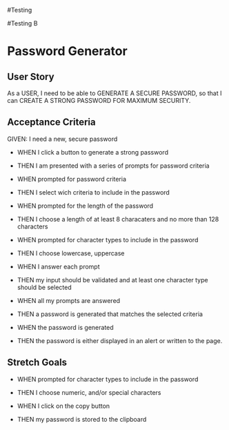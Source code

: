 #Testing

#Testing B

# Password Generator

## User Story

As a USER, I need to be able to GENERATE A SECURE PASSWORD, so that I can CREATE A STRONG PASSWORD FOR MAXIMUM SECURITY.

## Acceptance Criteria

GIVEN: I need a new, secure password

- WHEN I click a button to generate a strong password
- THEN I am presented with a series of prompts for password criteria

- WHEN prompted for password criteria
- THEN I select wich criteria to include in the password

- WHEN prompted for the length of the password
- THEN I choose a length of at least 8 characaters and no more than 128 characters

- WHEN prompted for character types to include in the password
- THEN I choose lowercase, uppercase

- WHEN I answer each prompt
- THEN my input should be validated and at least one character type should be selected

- WHEN  all my prompts are answered
- THEN a password is generated that matches the selected criteria

- WHEN the password is generated
- THEN the password is either displayed in an alert or written to the page.

## Stretch Goals

- WHEN prompted for character types to include in the password
- THEN I choose numeric, and/or special characters

- WHEN I click on the copy button
- THEN my password is stored to the clipboard
